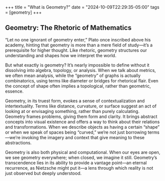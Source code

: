 +++
title = "What is Geometry?"
date = "2024-10-09T22:29:35-05:00"
tags = [geometry]
+++

## Geometry: The Rhetoric of Mathematics

“Let no one ignorant of geometry enter,” Plato once inscribed above his academy, hinting that geometry is more than a mere field of study—it’s a prerequisite for higher thought. Like rhetoric, geometry structures our understanding and shapes how we interpret the world.

But what exactly is geometry? It’s nearly impossible to define without it dissolving into algebra, topology, or analysis. When we talk about metrics, we often mean analysis, while the “geometry” of graphs is actually combinatorics, using terms like diameter or bridges for rhetorical flair. Even the concept of shape often implies a topological, rather than geometric, essence.

Geometry, in its truest form, evokes a sense of contextualization and intertextuality. Terms like distance, curvature, or surface suggest an act of looking at or envisaging something, rather than purely calculating. Geometry frames problems, giving them form and clarity. It brings abstract concepts into visual existence and offers a way to think about their relations and transformations. When we describe objects as having a certain “shape” or when we speak of spaces being “curved,” we’re not just borrowing terms—we’re invoking the imagery and context that give meaning to these abstractions.

Geometry is also both physical and computational. When our eyes are open, we see geometry everywhere; when closed, we imagine it still. Geometry’s transcendence lies in its ability to provide a vantage point—an eternal recurrence, as Nietzsche might put it—a lens through which reality is not just observed but deeply understood.
